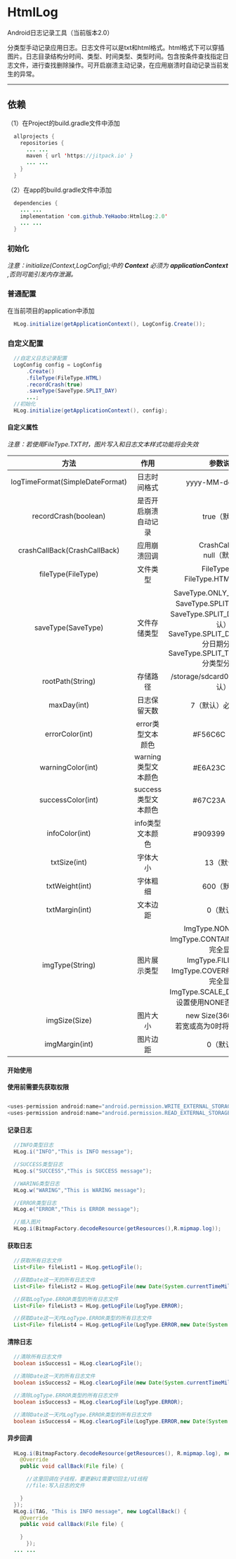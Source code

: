 # HtmlLog
Android日志记录工具（当前版本2.0）

分类型手动记录应用日志。日志文件可以是txt和html格式。html格式下可以穿插图片。日志目录结构分时间、类型、时间类型、类型时间。包含按条件查找指定日志文件，进行查找删除操作。可开启崩溃主动记录，在应用崩溃时自动记录当前发生的异常。  

***

## 依赖
（1）在Project的build.gradle文件中添加

```java
  allprojects {
    repositories {
      ... ...
      maven { url 'https://jitpack.io' }
      ... ...
    }
  }
```

（2）在app的build.gradle文件中添加
```java
  dependencies {
    ... ...
    implementation 'com.github.YeHaobo:HtmlLog:2.0'
    ... ...
  }
```

### 初始化
_注意：initialize(Context,LogConfig);中的 **Context** 必须为 **applicationContext** ,否则可能引发内存泄漏。_
### 普通配置
在当前项目的application中添加
```java
  HLog.initialize(getApplicationContext(), LogConfig.Create());
```
### 自定义配置
```java
  //自定义日志记录配置
  LogConfig config = LogConfig
      .Create()
      .fileType(FileType.HTML)
      .recordCrash(true)
      .saveType(SaveType.SPLIT_DAY)
      ...;
  //初始化
  HLog.initialize(getApplicationContext(), config);
```
#### 自定义属性
_注意：若使用FileType.TXT时，图片写入和日志文本样式功能将会失效_

| 方法 | 作用 | 参数说明 |
| :-----------------------------: | :--------------------: | :-----: |
| logTimeFormat(SimpleDateFormat) | 日志时间格式 | yyyy-MM-dd（默认） |
| recordCrash(boolean) | 是否开启崩溃自动记录 | true（默认） |
| crashCallBack(CrashCallBack) | 应用崩溃回调 | CrashCallBack</br>null（默认） |
| fileType(FileType) | 文件类型 | FileType.TXT</br>FileType.HTML（默认） |
| saveType(SaveType) | 文件存储类型 | SaveType.ONLY_ONE单个文件</br>SaveType.SPLIT_TYPE分类型</br>SaveType.SPLIT_DAY分日期（默认）</br>SaveType.SPLIT_DAY_AND_TYPE分日期分类型</br>SaveType.SPLIT_TYPE_AND_DAY分类型分日期 |
| rootPath(String) | 存储路径 | /storage/sdcard0/HtmlLog/（默认） |
| maxDay(int) | 日志保留天数 | 7（默认）必须大于0 |
| errorColor(int) | error类型文本颜色 | #F56C6C（默认） |
| warningColor(int) | warning类型文本颜色 | #E6A23C（默认） |
| successColor(int) | success类型文本颜色 | #67C23A（默认） |
| infoColor(int) | info类型文本颜色 | #909399（默认） |
| txtSize(int) | 字体大小 | 13（默认） |
| txtWeight(int) | 字体粗细 | 600（默认） |
| txtMargin(int) | 文本边距 | 0（默认） |
| imgType(String) | 图片展示类型 | ImgType.NONE宽高不变</br>ImgType.CONTAIN缩放图片,长边完全显示</br>ImgType.FILL完全适应</br>ImgType.COVER缩放图片，短边完全显示</br>ImgType.SCALE_DOWN宽高小于设置使用NONE否则CONTAIN |
| imgSize(Size) | 图片大小 | new Size(360,0)(默认)<br/>若宽或高为0时将启用自动判断 |
| imgMargin(int) | 图片边距 |  0（默认） |

#### 开始使用
**使用前需要先获取权限**
```java

<uses-permission android:name="android.permission.WRITE_EXTERNAL_STORAGE"/>
<uses-permission android:name="android.permission.READ_EXTERNAL_STORAGE"/>

```

#### 记录日志
```java
  //INFO类型日志
  HLog.i("INFO","This is INFO message");

  //SUCCESS类型日志
  HLog.s("SUCCESS","This is SUCCESS message");

  //WARING类型日志
  HLog.w("WARING","This is WARING message");

  //ERROR类型日志
  HLog.e("ERROR","This is ERROR message");

  //插入图片
  HLog.i(BitmapFactory.decodeResource(getResources(),R.mipmap.log));
```
#### 获取日志
```java
  //获取所有日志文件
  List<File> fileList1 = HLog.getLogFile();

  //获取Date这一天的所有日志文件
  List<File> fileList2 = HLog.getLogFile(new Date(System.currentTimeMillis()));

  //获取LogType.ERROR类型的所有日志文件
  List<File> fileList3 = HLog.getLogFile(LogType.ERROR);

  //获取Date这一天内LogType.ERROR类型的所有日志文件
  List<File> fileList4 = HLog.getLogFile(LogType.ERROR,new Date(System.currentTimeMillis()));
```
#### 清除日志
```java
  //清除所有日志文件
  boolean isSuccess1 = HLog.clearLogFile();

  //清除Date这一天的所有日志文件
  boolean isSuccess2 = HLog.clearLogFile(new Date(System.currentTimeMillis()));

  //清除LogType.ERROR类型的所有日志文件
  boolean isSuccess3 = HLog.clearLogFile(LogType.ERROR);

  //清除Date这一天内LogType.ERROR类型的所有日志文件
  boolean isSuccess4 = HLog.clearLogFile(LogType.ERROR,new Date(System.currentTimeMillis()));
```
#### 异步回调
```java
  HLog.i(BitmapFactory.decodeResource(getResources(), R.mipmap.log), new LogCallBack() {
    @Override
    public void callBack(File file) {

      //这里回调在子线程，要更新UI需要切回主/UI线程
      //file:写入日志的文件

    }
  });
  HLog.i(TAG, "This is INFO message", new LogCallBack() {
    @Override
    public void callBack(File file) {

    }
      });
  ... ...
```

